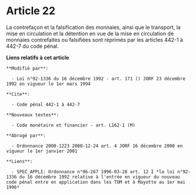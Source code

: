 # Article 22

La contrefaçon et la falsification des monnaies, ainsi que le transport, la mise en circulation et la détention en vue de la
mise en circulation de monnaies contrefaites ou falsifiées sont réprimés par les articles 442-1 à 442-7 du code pénal.

**Liens relatifs à cet article**

	**Modifié par**:

	  - Loi n°92-1336 du 16 décembre 1992 - art. 171 () JORF 23 décembre 1992 en vigueur le 1er mars 1994

	**Cite**:

	  - Code pénal 442-1 à 442-7

	**Nouveaux textes**:

	  - Code monétaire et financier - art. L162-1 (M)

	**Abrogé par**:

	  - Ordonnance 2000-1223 2000-12-24 art. 4 JORF 16 décembre 2000 en vigueur le 1er janvier 2001

	**Liens**:

	  - SPEC_APPLI: Ordonnance n°96-267 1996-03-28 art. 12 I *la loi n°92-1336 du 16 décembre 1992 relative à l'entrée en vigueur du nouveau code pénal entre en application dans les TOM et à Mayotte au 1er mai 1996*
